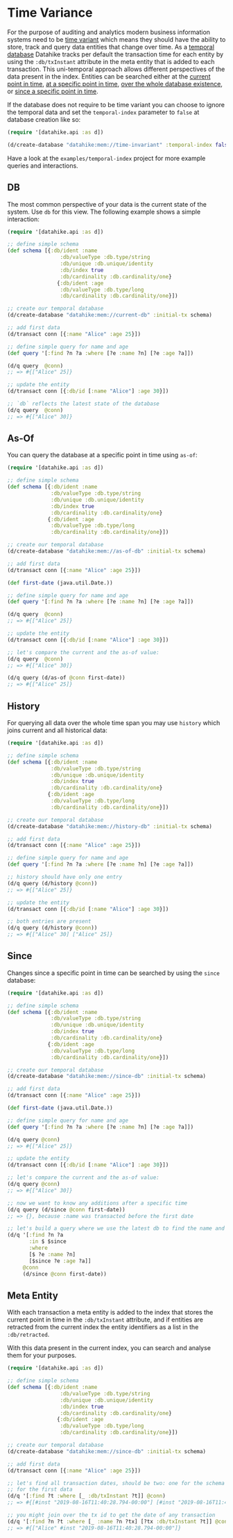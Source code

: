 # Time Variance

For the purpose of auditing and analytics modern business information systems
need to be [time variant](https://en.wikipedia.org/wiki/Time_variance) which
means they should have the ability to store, track and query data entities that 
change over time. As a [temporal database](https://en.wikipedia.org/wiki/Temporal_database)
Datahike tracks per default the transaction time for each entity by using the
`:db/txInstant` attribute in the meta entity that is added to each
transaction. This uni-temporal approach allows different perspectives of the 
data present in the index. Entities can be searched either at the [current point
in time](#db), [at a specific point in time](#as-of), [over the whole database
existence](#history), or [since a specific point in time](#since).

If the database does not require to be time variant you can choose to ignore the
temporal data and set the `temporal-index` parameter to `false` at database
creation like so:

```clojure
(require '[datahike.api :as d])

(d/create-database "datahike:mem://time-invariant" :temporal-index false)

```

Have a look at the `examples/temporal-index` project for more example queries and 
interactions. 

## DB
The most common perspective of your data is the current state of the
system. Use `db` for this view. The following example shows a simple interaction:

```clojure
(require '[datahike.api :as d])

;; define simple schema
(def schema [{:db/ident :name
                 :db/valueType :db.type/string
                 :db/unique :db.unique/identity
                 :db/index true
                 :db/cardinality :db.cardinality/one}
                {:db/ident :age
                 :db/valueType :db.type/long
                 :db/cardinality :db.cardinality/one}])

;; create our temporal database
(d/create-database "datahike:mem://current-db" :initial-tx schema)

;; add first data
(d/transact conn [{:name "Alice" :age 25}])

;; define simple query for name and age
(def query '[:find ?n ?a :where [?e :name ?n] [?e :age ?a]])

(d/q query  @conn)
;; => #{["Alice" 25]}

;; update the entity
(d/transact conn [{:db/id [:name "Alice"] :age 30}])

;; `db` reflects the latest state of the database
(d/q query  @conn)
;; => #{["Alice" 30]}
```

## As-Of
You can query the database at a specific point in time using `as-of`:

```clojure
(require '[datahike.api :as d])

;; define simple schema
(def schema [{:db/ident :name
              :db/valueType :db.type/string
              :db/unique :db.unique/identity
              :db/index true
              :db/cardinality :db.cardinality/one}
             {:db/ident :age
              :db/valueType :db.type/long
              :db/cardinality :db.cardinality/one}])

;; create our temporal database
(d/create-database "datahike:mem://as-of-db" :initial-tx schema)

;; add first data
(d/transact conn [{:name "Alice" :age 25}])

(def first-date (java.util.Date.))

;; define simple query for name and age
(def query '[:find ?n ?a :where [?e :name ?n] [?e :age ?a]])

(d/q query  @conn)
;; => #{["Alice" 25]}

;; update the entity
(d/transact conn [{:db/id [:name "Alice"] :age 30}])

;; let's compare the current and the as-of value:
(d/q query  @conn)
;; => #{["Alice" 30]}

(d/q query (d/as-of @conn first-date))
;; => #{["Alice" 25]}
```


## History

For querying all data over the whole time span you may use `history` which joins
current and all historical data:

```clojure
(require '[datahike.api :as d])

;; define simple schema
(def schema [{:db/ident :name
              :db/valueType :db.type/string
              :db/unique :db.unique/identity
              :db/index true
              :db/cardinality :db.cardinality/one}
             {:db/ident :age
              :db/valueType :db.type/long
              :db/cardinality :db.cardinality/one}])

;; create our temporal database
(d/create-database "datahike:mem://history-db" :initial-tx schema)

;; add first data
(d/transact conn [{:name "Alice" :age 25}])

;; define simple query for name and age
(def query '[:find ?n ?a :where [?e :name ?n] [?e :age ?a]])

;; history should have only one entry
(d/q query (d/history @conn))
;; => #{["Alice" 25]}

;; update the entity
(d/transact conn [{:db/id [:name "Alice"] :age 30}])

;; both entries are present
(d/q query (d/history @conn))
;; => #{["Alice" 30] ["Alice" 25]}
```


## Since

Changes since a specific point in time can be searched by using the `since`
database:

```clojure
(require '[datahike.api :as d])

;; define simple schema
(def schema [{:db/ident :name
              :db/valueType :db.type/string
              :db/unique :db.unique/identity
              :db/index true
              :db/cardinality :db.cardinality/one}
             {:db/ident :age
              :db/valueType :db.type/long
              :db/cardinality :db.cardinality/one}])

;; create our temporal database
(d/create-database "datahike:mem://since-db" :initial-tx schema)

;; add first data
(d/transact conn [{:name "Alice" :age 25}])

(def first-date (java.util.Date.))

;; define simple query for name and age
(def query '[:find ?n ?a :where [?e :name ?n] [?e :age ?a]])

(d/q query @conn)
;; => #{["Alice" 25]}

;; update the entity
(d/transact conn [{:db/id [:name "Alice"] :age 30}])

;; let's compare the current and the as-of value:
(d/q query @conn)
;; => #{["Alice" 30]}

;; now we want to know any additions after a specific time
(d/q query (d/since @conn first-date))
;; => {}, because :name was transacted before the first date

;; let's build a query where we use the latest db to find the name and the since db to find out who's age changed
(d/q '[:find ?n ?a
       :in $ $since
       :where
       [$ ?e :name ?n]
       [$since ?e :age ?a]]
     @conn
     (d/since @conn first-date))
```

## Meta Entity
With each transaction a meta entity is added to the index that stores the
current point in time in the `:db/txInstant` attribute, and if entities are
retracted from the current index the entity identifiers as a list in the
`:db/retracted`.

With this data present in the current index, you can search and analyse them for
your purposes.

```clojure
(require '[datahike.api :as d])

;; define simple schema
(def schema [{:db/ident :name
                 :db/valueType :db.type/string
                 :db/unique :db.unique/identity
                 :db/index true
                 :db/cardinality :db.cardinality/one}
                {:db/ident :age
                 :db/valueType :db.type/long
                 :db/cardinality :db.cardinality/one}])

;; create our temporal database
(d/create-database "datahike:mem://since-db" :initial-tx schema)

;; add first data
(d/transact conn [{:name "Alice" :age 25}])

;; let's find all transaction dates, should be two: one for the schema and one
;; for the first data
(d/q '[:find ?t :where [_ :db/txInstant ?t]] @conn)
;; => #{[#inst "2019-08-16T11:40:28.794-00:00"] [#inst "2019-08-16T11:40:26.587-00:00"]}

;; you might join over the tx id to get the date of any transaction 
(d/q '[:find ?n ?t :where [_ :name ?n ?tx] [?tx :db/txInstant ?t]] @conn)
;; => #{["Alice" #inst "2019-08-16T11:40:28.794-00:00"]}
```
